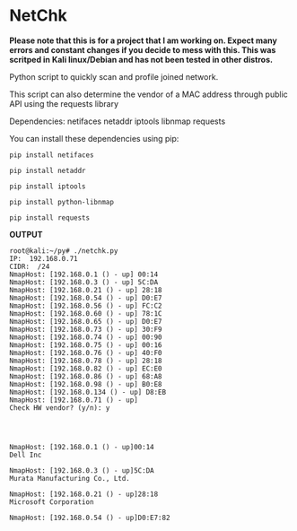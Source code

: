 NetChk
======

**Please note that this is for a project that I am working on. Expect many errors and constant changes if you decide to mess with this. This was scritped in Kali linux/Debian and has not been tested in other distros.**

Python script to quickly scan and profile joined network. 

This script can also determine the vendor of a MAC address through public API using the requests library 

Dependencies:
netifaces
netaddr
iptools
libnmap
requests

You can install these dependencies using pip:

`pip install netifaces`

`pip install netaddr`

`pip install iptools`

`pip install python-libnmap`

`pip install requests`


**OUTPUT**
```
root@kali:~/py# ./netchk.py 
IP:  192.168.0.71
CIDR:  /24
NmapHost: [192.168.0.1 () - up] 00:14
NmapHost: [192.168.0.3 () - up] 5C:DA
NmapHost: [192.168.0.21 () - up] 28:18
NmapHost: [192.168.0.54 () - up] D0:E7
NmapHost: [192.168.0.56 () - up] FC:C2
NmapHost: [192.168.0.60 () - up] 78:1C
NmapHost: [192.168.0.65 () - up] D0:E7
NmapHost: [192.168.0.73 () - up] 30:F9
NmapHost: [192.168.0.74 () - up] 00:90
NmapHost: [192.168.0.75 () - up] 00:16
NmapHost: [192.168.0.76 () - up] 40:F0
NmapHost: [192.168.0.78 () - up] 28:18
NmapHost: [192.168.0.82 () - up] EC:E0
NmapHost: [192.168.0.86 () - up] 68:A8
NmapHost: [192.168.0.98 () - up] B0:E8
NmapHost: [192.168.0.134 () - up] D8:EB
NmapHost: [192.168.0.71 () - up] 
Check HW vendor? (y/n): y




NmapHost: [192.168.0.1 () - up]00:14
Dell Inc 

NmapHost: [192.168.0.3 () - up]5C:DA
Murata Manufacturing Co., Ltd. 

NmapHost: [192.168.0.21 () - up]28:18
Microsoft Corporation 

NmapHost: [192.168.0.54 () - up]D0:E7:82
```
